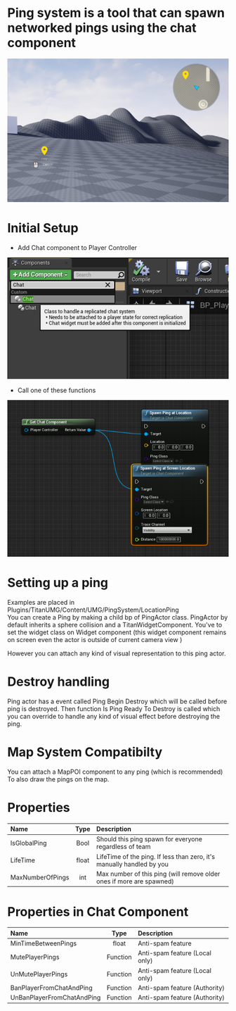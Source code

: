# Ping system is a tool that can spawn networked pings using the chat component 
  ![](./Images/Ping.png)  
# Initial Setup
- Add Chat component to Player Controller  


![](./Images/ChatComponentAdding.png)  
  
- Call one of these functions

  
![](./Images/PingSpawn.png)  

# Setting up a ping
Examples are placed in Plugins/TitanUMG/Content/UMG/PingSystem/LocationPing  
You can create a Ping by making a child bp of PingActor class.
PingActor by default inherits a sphere collision and a TitanWidgetComponent. You've to set the widget class on Widget component (this widget component remains on screen even the actor is outside of current camera view )  

However you can attach any kind of visual representation to this ping actor.

# Destroy handling
Ping actor has a event called Ping Begin Destroy which will be called before ping is destroyed.
Then function Is Ping Ready To Destroy is called which you can override to handle any kind of visual effect before destroying the ping.

# Map System Compatibilty 
You can attach a MapPOI component to any ping (which is recommended) To also draw the pings on the map.
  
# Properties

| Name             | Type   | Description                                              |
| :--------------- | :-----: | :------------------------------------------------------- |
| IsGlobalPing     | Bool   | Should this ping spawn for everyone regardless of team |
| LifeTime         | float  | LifeTime of the ping. If less than zero, it's manually handled by you |
| MaxNumberOfPings | int    | Max number of this ping (will remove older ones if more are spawned) |

# Properties in Chat Component

| Name                 | Type     | Description                                      |
| :------------------- | :-------: | :----------------------------------------------- |
| MinTimeBetweenPings  | float    | Anti-spam feature                                |
| MutePlayerPings      | Function | Anti-spam feature (Local only)                  |
| UnMutePlayerPings    | Function | Anti-spam feature (Local only)                  |
| BanPlayerFromChatAndPing | Function | Anti-spam feature (Authority)                |
| UnBanPlayerFromChatAndPing | Function | Anti-spam feature (Authority)              |
